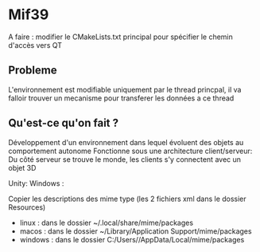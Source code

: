 # Mif39

A faire : 
modifier le CMakeLists.txt principal pour spécifier le chemin d'accès vers QT


## Probleme
L'environnement est modifiable uniquement par le thread princpal, il va falloir trouver un mecanisme pour transferer les données a ce thread


## Qu'est-ce qu'on fait ?

Développement d'un environnement dans lequel évoluent des objets au comportement autonome
Fonctionne sous une architecture client/serveur: 
Du côté serveur se trouve le monde, les clients s'y connectent avec un objet 3D

Unity: Windows : 


Copier les descriptions des mime type (les 2 fichiers xml dans le dossier Resources)
- linux : dans le dossier ~/.local/share/mime/packages
- macos : dans le dossier ~/Library/Application Support/mime/packages
- windows : dans le dossier C:/Users/<USER>/AppData/Local/mime/packages
